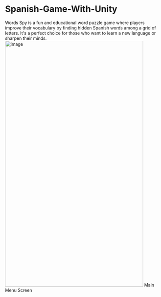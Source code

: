 # Spanish-Game-With-Unity
Words Spy is a fun and educational word puzzle game where players improve their vocabulary by finding hidden Spanish words among a grid of letters. It's a perfect choice for those who want to learn a new language or sharpen their minds.
<img width="451" height="801" alt="image" src="https://github.com/user-attachments/assets/5ba7a9ee-902e-433b-a3d7-3411b2eb958c" />
Main Menu Screen
